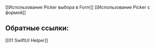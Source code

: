 [[Использование Picker выбора в Form]]
[[Использование Picker с формой]]

## Обратные ссылки:
[[01 SwiftUI Helper]]